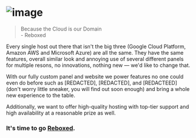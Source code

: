 # ![image](https://github.com/user-attachments/assets/33408bae-f7ea-4a0d-aac2-e524859af957)

> Because the Cloud is our Domain<br>
> \- Reboxed

Every single host out there that isn't the big three (Google Cloud Platform, Amazon AWS and Microsoft Azure) are all the same. They have the same features, overall similar look and annoying use of several different panels for multiple resons, no innovations, nothing new — we'd like to change that.

With our fully custom panel and website we power features no one could even do before such as [REDACTED], [REDACTED], and [REDACTEED] (don't worry little sneaker, you will find out soon enough) and bring a whole new experience to the table.

Additionally, we want to offer high-quality hosting with top-tier support and high availability at a reasonable prize as well.

### It's time to go [Reboxed](https://rebxd.com).
